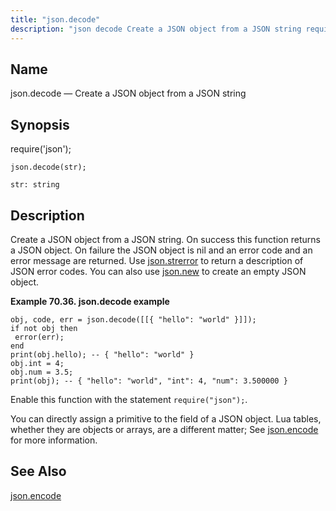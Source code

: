 ```yaml
---
title: "json.decode"
description: "json decode Create a JSON object from a JSON string require json json decode str Create a JSON object from a JSON string On success this function returns a JSON object On failure the JSON object is nil and an error code and an error message are returned Use json..."
---
```


<a name="lua.ref.json.decode"></a> 
## Name

json.decode — Create a JSON object from a JSON string

<a name="idp16463360"></a> 
## Synopsis

require('json');

`json.decode(str);`

`str: string`<a name="idp16466768"></a> 
## Description

Create a JSON object from a JSON string. On success this function returns a JSON object. On failure the JSON object is nil and an error code and an error message are returned. Use [json.strerror](lua.ref.json.strerror "json.strerror") to return a description of JSON error codes. You can also use [json.new](lua.ref.json.new "json.new") to create an empty JSON object.

<a name="lua.ref.json.decode.example"></a> 

**Example 70.36. json.decode example**

```
obj, code, err = json.decode([[{ "hello": "world" }]]);
if not obj then
 error(err);
end
print(obj.hello); -- { "hello": "world" }
obj.int = 4;
obj.num = 3.5;
print(obj); -- { "hello": "world", "int": 4, "num": 3.500000 }
```

Enable this function with the statement `require("json");`.

You can directly assign a primitive to the field of a JSON object. Lua tables, whether they are objects or arrays, are a different matter; See [json.encode](lua.ref.json.encode "json.encode") for more information.

<a name="idp16474720"></a> 
## See Also

[json.encode](lua.ref.json.encode "json.encode")
